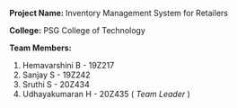 <b>Project Name:</b> Inventory Management System for Retailers

<b>College:</b> PSG College of Technology

<b>Team Members:</b><br>
<ol>
  <li>Hemavarshini B - 19Z217</li>
  <li>Sanjay S - 19Z242</li>
  <li>Sruthi S - 20Z434</li>
  <li>Udhayakumaran H - 20Z435 ( <i>Team Leader</i> )</li>
</ol>
